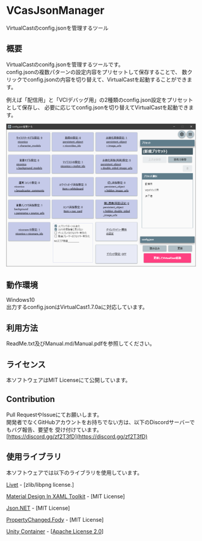 # VCasJsonManager

VirtualCastのconfig.jsonを管理するツール

## 概要

VirtualCastのconifg.jsonを管理するツールです。  
config.jsonの複数パターンの設定内容をプリセットして保存することで、
数クリックでconfig.jsonの内容を切り替えて、VirtualCastを起動することができます。

例えば「配信用」と「VCIデバッグ用」の2種類のconfig.json設定をプリセットとして保存し、
必要に応じてconfig.jsonを切り替えてVirtualCastを起動できます。

![メイン画面](https://github.com/toma-to/VCasJsonManager/blob/master/ReleaseItems/Manual/Image/MainWindow.png?raw=true)

## 動作環境

Windows10  
出力するconfig.jsonはVirtualCast1.7.0aに対応しています。

## 利用方法

ReadMe.txt及びManual.md/Manual.pdfを参照してください。

## ライセンス

本ソフトウェアはMIT Licenseにて公開しています。

## Contribution

Pull RequestやIssueにてお願いします。  
開発者でなくGitHubアカウントをお持ちでない方は、以下のDiscordサーバーでもバグ報告、要望を
受け付けています。  
[https://discord.gg/zf2T3fD](https://discord.gg/zf2T3fD)

## 使用ライブラリ

本ソフトウェアでは以下のライブラリを使用しています。

[Livet](https://github.com/ugaya40/Livet) - [zlib/libpng license.]

[Material Design In XAML Toolkit](https://github.com/MaterialDesignInXAML/MaterialDesignInXamlToolkit) - [MIT License]

[Json.NET](https://www.newtonsoft.com/json) - [MIT License]

[PropertyChanged.Fody](https://github.com/Fody/PropertyChanged) - [MIT License]

[Unity Container](https://github.com/unitycontainer/unity) - [[Apache License 2.0](http://www.apache.org/licenses/LICENSE-2.0)]

